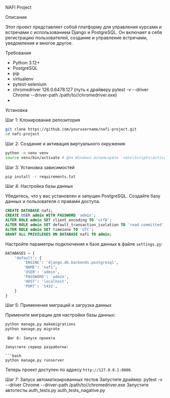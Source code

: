 NAFI Project

Описание

Этот проект представляет собой платформу для управления курсами и встречами с использованием Django и PostgreSQL. Он включает в себя регистрацию пользователей, создание и управление встречами, уведомления и многое другое.

Требования

- Python 3.12+
- PostgreSQL
- pip
- virtualenv
- pytest-selenium
- chromedriver 126.0.6478.127 (путь к драйверу pytest -v --driver Chrome --driver-path /path/to//chromedriver.exe)
- 

Установка

Шаг 1: Клонирование репозитория

```bash
git clone https://github.com/yourusername/nafi-project.git
cd nafi-project
```
 Шаг 2: Создание и активация виртуального окружения

```bash
python -m venv venv
source venv/bin/activate # Для Windows используйте `venv\Scripts\activate`
```

 Шаг 3: Установка зависимостей

```bash
pip install -r requirements.txt
```

Шаг 4: Настройка базы данных

Убедитесь, что у вас установлен и запущен PostgreSQL. Создайте базу данных и пользователя с правами доступа.

```sql
CREATE DATABASE nafi;
CREATE USER admin WITH PASSWORD 'admin';
ALTER ROLE admin SET client_encoding TO 'utf8';
ALTER ROLE admin SET default_transaction_isolation TO 'read committed';
ALTER ROLE admin SET timezone TO 'UTC';
GRANT ALL PRIVILEGES ON DATABASE nafi TO admin;
```

Настройте параметры подключения к базе данных в файле `settings.py`:

```python
DATABASES = {
    'default': {
        'ENGINE': 'django.db.backends.postgresql',
        'NAME': 'nafi',
        'USER': 'admin',
        'PASSWORD': 'admin',
        'HOST': 'localhost',
        'PORT': '5432',
    }
}
```

Шаг 5: Применение миграций и загрузка данных

Примените миграции для настройки базы данных:

```bash
python manage.py makemigrations
python manage.py migrate
```

```
 Шаг 6: Запуск проекта

Запустите сервер разработки:

```bash
python manage.py runserver
```

Теперь проект доступен по адресу `http://127.0.0.1:8000`.

Шаг 7: Запуск автоматизированных тестов
Запустите драйвер:
pytest -v --driver Chrome --driver-path /path/to//chromedriver.exe
Запустите автотесты auth_tests.py auth_tests_nagative.py




